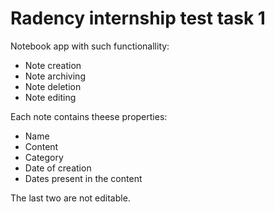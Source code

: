 # Radency internship test task 1

Notebook app with such functionallity:

* Note creation
* Note archiving
* Note deletion
* Note editing

Each note contains theese properties:

- Name
- Content
- Category
- Date of creation
- Dates present in the content

The last two are not editable.
